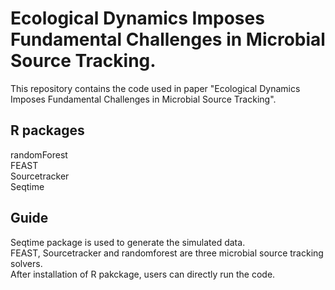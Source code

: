 # Ecological Dynamics Imposes Fundamental Challenges in Microbial Source Tracking.
This repository contains the code used in paper "Ecological Dynamics Imposes Fundamental Challenges in Microbial Source Tracking".

## R packages
randomForest\
FEAST\
Sourcetracker\
Seqtime

## Guide
Seqtime package is used to generate the simulated data.\
FEAST, Sourcetracker and randomforest are three microbial source tracking solvers.\
After installation of R pakckage, users can directly run the code.

